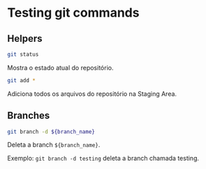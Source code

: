 # Testing git commands

## Helpers

```bash
git status
```

Mostra o estado atual do repositório.

```bash
git add *
```

Adiciona todos os arquivos do repositório na Staging Area.

## Branches

```bash
git branch -d ${branch_name}
```

Deleta a branch `${branch_name}`. 

Exemplo: `git branch -d testing` deleta a branch chamada testing.